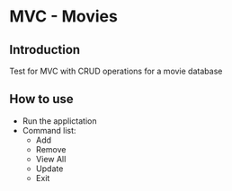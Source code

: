 # MVC - Movies

## Introduction

Test for MVC with CRUD operations for a movie database

## How to use

- Run the applictation
- Command list:
    - Add
    - Remove
    - View All
    - Update
    - Exit
